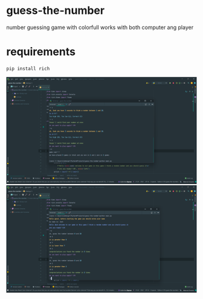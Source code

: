# guess-the-number
number guessing game with colorfull works with both computer ang player

# requirements
```bash
pip install rich
```

<p align="center">
<img src="Screenshot (23).png">
<img src="Screenshot (24).png">
</p>
